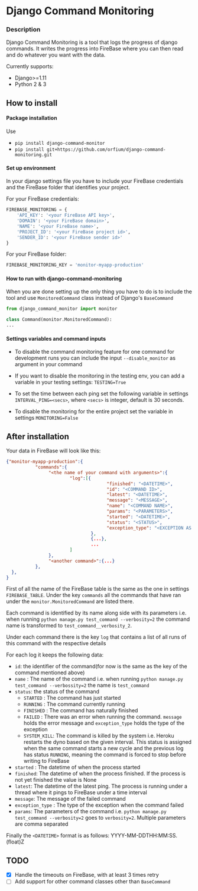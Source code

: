 # Django Command Monitoring

### Description
Django Command Monitoring is a tool that logs the progress of django commands. It writes the progress into FireBase
where you can then read and do whatever you want with the data.

Currently supports:

- Django>=1.11
- Python 2 & 3


## How to install

#### Package installation
Use 
 - `pip install django-command-monitor`
 - `pip install git+https://github.com/orfium/django-command-monitoring.git`

#### Set up environment
In your django settings file you have to include your FireBase credentials and the FireBase folder that identifies your 
project.

For your FireBase credentials: 
```python
FIREBASE_MONITORING = {
    'API_KEY': '<your FireBase API key>',
    'DOMAIN': '<your FireBase domain>',
    'NAME': '<your FireBase name>',
    'PROJECT_ID': '<your FireBase project id>',
    'SENDER_ID': '<your FireBase sender id>'
}
```

For your FireBase folder:
```python
FIREBASE_MONITORING_KEY = 'monitor-myapp-production'
```

#### How to run with django-command-monitoring
When you are done setting up the only thing you have to do is to include the tool and use `MonitoredCommand` class 
instead of Django's `BaseCommand`

```python
from django_command_monitor import monitor

class Command(monitor.MonitoredCommand):
...
```

#### Settings variables and command inputs
- To disable the command monitoring feature for one command for development runs you can include the input 
`--disable_monitor` as argument in your command

- If you want to disable the monitoring in the testing env, you can add a variable in your testing settings:
`TESTING=True`

- To set the time between each ping set the following variable in settings `INTERVAL_PING=<secs>`, where `<secs>`
is integer, default is 30 seconds.

- To disable the monitoring for the entire project set the variable in settings `MONITORING=False`

## After installation
Your data in FireBase will look like this:

```json
{"monitor-myapp-production":{
           "commands":{
                "<the name of your command with arguments>":{
                        "log":[{
                                      "finished": "<DATETIME>",
                                      "id": "<COMMAND ID>",
                                      "latest": "<DATETIME>",
                                      "message": "<MESSAGE>",
                                      "name": "<COMMAND NAME>",
                                      "params": "<PARAMETERS>",
                                      "started": "<DATETIME>",
                                      "status": "<STATUS>",
                                      "exception_type": "<EXCEPTION AS STRING>"
                                },
                                {...},
                                ...   
                        ]
                },
                "<another command>":{...}
           },
  },
}
```

First of all the name of the FireBase table is the same as the one in settings `FIREBASE_TABLE`.
Under the key `commands` all the commands that have ran under the `monitor.MonitoredCommand` are listed there.

Each command is identified by its name along side with its parameters i.e. when running 
`python manage.py test_command --verbosity=2` the command name is transformed to `test_command__verbosity_2`.

Under each command there is the key `log` that contains a list of all runs of this command with the respective details

For each log it keeps the following data:
- `id`: the identifier of the command(for now is the same as the key of the command mentioned above)
- `name` : The name of the command i.e. when running `python manage.py test_command --verbossity=2` the name is `test_command`
- `status`: the status of the command
    - `STARTED` : The command has just started
    - `RUNNING` : The command currently running
    - `FINISHED` : The command has naturally finished
    - `FAILED` : There was an error when running the command. `message` holds the error message and `exception_type`
    holds the type of the exception
    - `SYSTEM_KILL`: The command is killed by the system i.e. Heroku restarts the dyno based on the given interval. This 
    status is assigned when the same command starts a new cycle and the previous log has status `RUNNING`, meaning the 
    command is forced to stop before writing to FireBase
- `started` : The datetime of when the process started
- `finished`: The datetime of when the process finished. If the process is not yet finished the value is None
- `latest`: The datetime of the latest ping. The process is running under a thread where it pings to FireBase under a 
time interval
- `message`: The message of the failed command
- `exception_type` : The type of the exception when the command failed
- `params`: The parameters of the command i.e. `python manage.py test_command --verbosity=2` goes to `verbosity=2`. 
Multiple parameters are comma separated

Finally the `<DATETIME>` format is as follows: YYYY-MM-DDTHH:MM:SS.(float)Z

## TODO
- [X] Handle the timeouts on FireBase, with at least 3 times retry
- [ ] Add support for other command classes other than `BaseCommand`